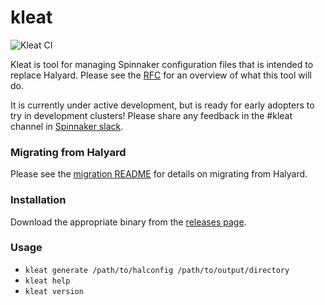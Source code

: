 # kleat

![Kleat CI](https://github.com/spinnaker/kleat/workflows/Kleat%20CI/badge.svg)

Kleat is tool for managing Spinnaker configuration files that is intended to
replace Halyard. Please see the
[RFC](https://github.com/spinnaker/governance/blob/master/rfc/halyard-lite.md)
for an overview of what this tool will do.

It is currently under active development, but is ready for early adopters to try
in development clusters! Please share any feedback in the #kleat channel in
[Spinnaker slack](join.spinnaker.io).

### Migrating from Halyard

Please see the [migration README](/migration/README.md) for details on migrating
from Halyard.

### Installation

Download the appropriate binary from the
[releases page](https://github.com/spinnaker/kleat/releases/latest).

### Usage

- `kleat generate /path/to/halconfig /path/to/output/directory`
- `kleat help`
- `kleat version`
